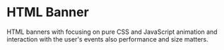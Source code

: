 # HTML Banner

HTML banners with focusing on pure CSS and JavaScript animation and interaction with the user's events also performance and size matters.
